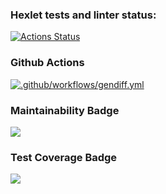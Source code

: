 ### Hexlet tests and linter status:
[![Actions Status](https://github.com/serVmik/python-project-50/workflows/hexlet-check/badge.svg)](https://github.com/serVmik/python-project-50/actions)  

### Github Actions
[![.github/workflows/gendiff.yml](https://github.com/serVmik/python-project-50/actions/workflows/gendiff.yml/badge.svg)](https://github.com/serVmik/python-project-50/actions/workflows/gendiff.yml)

### Maintainability Badge
<a href="https://codeclimate.com/github/serVmik/python-project-50/maintainability"><img src="https://api.codeclimate.com/v1/badges/b7e09e6d677e6b2993bb/maintainability" /></a>  

### Test Coverage Badge
<a href="https://codeclimate.com/github/serVmik/python-project-50/test_coverage"><img src="https://api.codeclimate.com/v1/badges/b7e09e6d677e6b2993bb/test_coverage" /></a>
